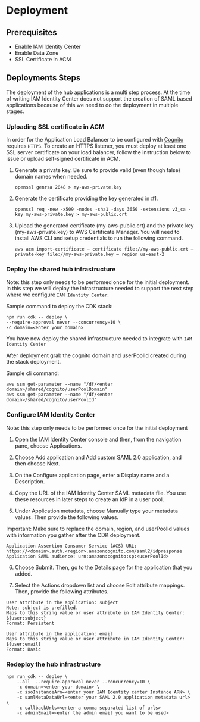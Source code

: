 # Deployment

## Prerequisites
-   Enable IAM Identity Center
-   Enable Data Zone    
-   SSL Certificate in ACM

## Deployments Steps
The deployment of the hub applications is a multi step process.
At the time of writing IAM Identity Center does not support the creation of SAML based applications because of this we need to do the deployment in multiple stages.  

### Uploading SSL certificate in ACM 

In order for the Application Load Balancer to be configured with [Cognito](https://docs.aws.amazon.com/elasticloadbalancing/latest/application/listener-authenticate-users.html#cognito-requirements) requires `HTTPS`. To create an HTTPS listener, you must deploy at least one SSL server certificate on your load balancer, follow the instruction below to issue or upload self-signed certificate in ACM.

1. Generate a private key. Be sure to provide valid (even though false) domain names when needed.
    ```shell
    openssl genrsa 2048 > my-aws-private.key
    ```
2. Generate the certificate providing the key generated in #1.
    ```shell
    openssl req -new -x509 -nodes -sha1 -days 3650 -extensions v3_ca -key my-aws-private.key > my-aws-public.crt
    ```
3. Upload the generated certificate (my-aws-public.crt) and the private key (my-aws-private.key) to AWS Certificate Manager. You will need to install AWS CLI and setup credentials to run the following command.
    ```shell
    aws acm import-certificate — certificate file://my-aws-public.crt — private-key file://my-aws-private.key — region us-east-2
    ```

### Deploy the shared hub infrastructure
Note: this step only needs to be performed once for the initial deployment.
In this step we will deploy the infrastructure needed to support the next step where we configure `IAM Identity Center`.

Sample command to deploy the CDK stack:
```
npm run cdk -- deploy \
--require-approval never --concurrency=10 \
-c domain=<enter your domain>
``` 

You have now deploy the shared infrastructure needed to integrate with `IAM Identity Center` 

After deployment grab the cognito domain and userPoolId created during the stack deployment.

Sample cli command:
```
aws ssm get-parameter --name "/df/<enter domain>/shared/cognito/userPoolDomain"
aws ssm get-parameter --name "/df/<enter domain>/shared/cognito/userPoolId"

```

### Configure IAM Identity Center
Note: this step only needs to be performed once for the initial deployment    

1.    Open the IAM Identity Center console and then, from the navigation pane, choose Applications.

2.    Choose Add application and Add custom SAML 2.0 application, and then choose Next.

3.    On the Configure application page, enter a Display name and a Description.

4.    Copy the URL of the IAM Identity Center SAML metadata file. You use these resources in later steps to create an IdP in a user pool.

5.    Under Application metadata, choose Manually type your metadata values. Then provide the following values.

Important: Make sure to replace the domain, region, and userPoolId values with information ypu gather after the CDK deployment.
```
Application Assertion Consumer Service (ACS) URL: https://<domain>.auth.<region>.amazoncognito.com/saml2/idpresponse
Application SAML audience: urn:amazon:cognito:sp:<userPoolId>
```

6.    Choose Submit. Then, go to the Details page for the application that you added.

7.    Select the Actions dropdown list and choose Edit attribute mappings. Then, provide the following attributes.
```
User attribute in the application: subject
Note: subject is prefilled.
Maps to this string value or user attribute in IAM Identity Center: ${user:subject}
Format: Persistent

User attribute in the application: email
Maps to this string value or user attribute in IAM Identity Center: ${user:email}
Format: Basic
```


### Redeploy the hub infrastructure

```
npm run cdk -- deploy \
    --all  --require-approval never --concurrency=10 \
    -c domain=<enter your domain> \
    -c ssoInstanceArn=<enter your IAM Identity center Instance ARN> \
    -c samlMetaDataUrl=<enter your SAML 2.0 application metadata url> \
    -c callbackUrls=<enter a comma separated list of urls>
    -c adminEmail=<enter the admin email you want to be used>
```
